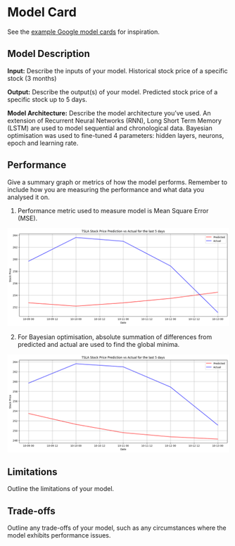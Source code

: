 # Model Card

See the [example Google model cards](https://modelcards.withgoogle.com/model-reports) for inspiration. 

## Model Description

**Input:** Describe the inputs of your model. Historical stock price of a specific stock (3 months)

**Output:** Describe the output(s) of your model. Predicted stock price of a specific stock up to 5 days.

**Model Architecture:** Describe the model architecture you’ve used. An extension of Recurrent Neural Networks (RNN), Long Short Term Memory (LSTM) are used to model sequential and chronological data. Bayesian optimisation was used to fine-tuned 4 parameters: hidden layers, neurons, epoch and learning rate.

## Performance

Give a summary graph or metrics of how the model performs. Remember to include how you are measuring the performance and what data you analysed it on. 

1. Performance metric used to measure model is Mean Square Error (MSE). 

![initial test performance](images/90days_initial_pytorch.png)

2. For Bayesian optimisation, absolute summation of differences from predicted and actual are used to find the global minima. 

![best trend pytorch](images/90days_best_trend_pytorch.png)

## Limitations

Outline the limitations of your model.

## Trade-offs

Outline any trade-offs of your model, such as any circumstances where the model exhibits performance issues. 
